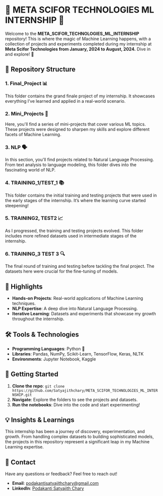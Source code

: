 # 🌟 META SCIFOR TECHNOLOGIES ML INTERNSHIP 🌟

Welcome to the **META_SCIFOR_TECHNOLOGIES_ML_INTERNSHIP** repository! This is where the magic of Machine Learning happens, with a collection of projects and experiments completed during my internship at **Meta Scifor Technologies from January, 2024 to August, 2024.** Dive in and explore! 🚀

## 📂 Repository Structure

### 1. **Final_Project** 📊
This folder contains the grand finale project of my internship. It showcases everything I’ve learned and applied in a real-world scenario.

### 2. **Mini_Projects** 🧩
Here, you'll find a series of mini-projects that cover various ML topics. These projects were designed to sharpen my skills and explore different facets of Machine Learning.

### 3. **NLP** 🗣️
In this section, you'll find projects related to Natural Language Processing. From text analysis to language modeling, this folder dives into the fascinating world of NLP.

### 4. **TRAINING_1/TEST_1** 📚
This folder contains the initial training and testing projects that were used in the early stages of the internship. It’s where the learning curve started steepening!

### 5. **TRAINING2, TEST2** 📈
As I progressed, the training and testing projects evolved. This folder includes more refined datasets used in intermediate stages of the internship.

### 6. **TRAINING_3 TEST 3** 🔍
The final round of training and testing before tackling the final project. The datasets here were crucial for the fine-tuning of models.

## 📌 Highlights

- **Hands-on Projects**: Real-world applications of Machine Learning techniques.
- **NLP Expertise**: A deep dive into Natural Language Processing.
- **Iterative Learning**: Datasets and experiments that showcase my growth throughout the internship.

## 🛠️ Tools & Technologies

- **Programming Languages**: Python 🐍
- **Libraries**: Pandas, NumPy, Scikit-Learn, TensorFlow, Keras, NLTK
- **Environments**: Jupyter Notebook, Kaggle

## 🚀 Getting Started

1. **Clone the repo**: `git clone https://github.com/Satyajithchary/META_SCIFOR_TECHNOLOGIES_ML_INTERNSHIP.git`
2. **Navigate**: Explore the folders to see the projects and datasets.
3. **Run the notebooks**: Dive into the code and start experimenting!

## 💡 Insights & Learnings

This internship has been a journey of discovery, experimentation, and growth. From handling complex datasets to building sophisticated models, the projects in this repository represent a significant leap in my Machine Learning expertise.

## 📧 Contact

Have any questions or feedback? Feel free to reach out!

- **Email**: podakantisatyajithchary@gmail.com
- **LinkedIn**: [Podakanti Satyajith Chary](https://www.linkedin.com/in/satyajithchary/)

